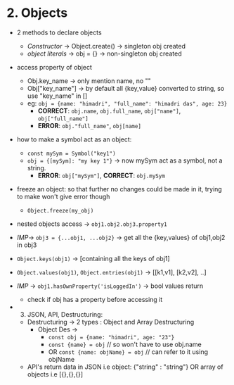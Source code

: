 # 2. Objects 

- 2 methods to declare objects
    - *Constructor* -> Object.create() -> singleton obj created
    - *object literals* -> obj = {} -> non-singleton obj created

- access property of object
    - Obj.key_name -> only mention name, no ""
    - Obj["key_name"] -> by default all {key,value} converted to string, so use "key_name" in []
    - eg: `obj = {name: "himadri", "full_name": "himadri das", age: 23}`
        - **CORRECT**: `obj.name`, `obj.full_name`, `obj["name"]`, `obj["full_name"]`
        - **ERROR**: `obj."full_name"`, `obj[name]`

- how to make a symbol act as an object:
    - `const mySym = Symbol("key1")`
    - `obj = {[mySym]: "my key 1"}` -> now mySym act as a symbol, not a string.
        - **ERROR**: `obj["mySym"]`, **CORRECT**: `obj.mySym`

- freeze an object: so that further no changes could be made in it, trying to make won't give error though
    - `Object.freeze(my_obj)`

- nested objects access -> `obj1.obj2.obj3.property1`
- *IMP*-> `obj3 = {...obj1, ...obj2}` -> get all the {key,values} of obj1,obj2 in obj3
- `Object.keys(obj1)` -> [containing all the keys of obj1]
- `Object.values(obj1)`, `Object.entries(obj1)` -> [[k1,v1], [k2,v2], ..]
- *IMP* -> `obj1.hasOwnProperty('isLoggedIn')` -> bool values return
    - check if obj has a property before accessing it

- 3. JSON, API, Destructuring:
    - Destructuring -> 2 types : Object and Array Destructuring
        - Object Des -> 
            - `const obj = {name: "himadri", age: "23"}`
            - `const {name} = obj` // so won't have to use obj.name 
            - OR `const {name: objName} = obj` // can refer to it using objName
    - API's return data in JSON i.e object: {"string" : "string"} OR array of objects i.e [{},{},{}]